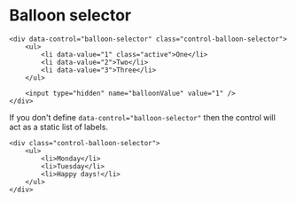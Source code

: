# Balloon selector

    <div data-control="balloon-selector" class="control-balloon-selector">
        <ul>
            <li data-value="1" class="active">One</li>
            <li data-value="2">Two</li>
            <li data-value="3">Three</li>
        </ul>

        <input type="hidden" name="balloonValue" value="1" />
    </div>

If you don't define `data-control="balloon-selector"` then the control will act as a static list of labels.

    <div class="control-balloon-selector">
        <ul>
            <li>Monday</li>
            <li>Tuesday</li>
            <li>Happy days!</li>
        </ul>
    </div>
